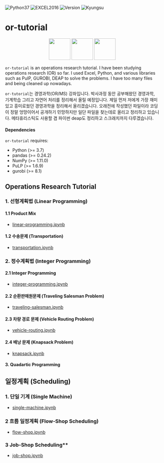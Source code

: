 <img alt="Python37" src="https://img.shields.io/badge/Python-3.7-blue.svg" /> <img alt="EXCEL2016" src="https://img.shields.io/badge/EXCEL-2016-seagreen.svg" /> <img alt="Version" src="https://img.shields.io/badge/Version-0.1b-yellow.svg" /> <img alt="Kyungsu" src="https://img.shields.io/badge/Created%20by-Kyungsu-orange.svg" />

# or-tutorial

<p align="center">
  <img height="70" src="https://upload.wikimedia.org/wikipedia/en/a/a7/COIN_OR_LOGO.png" />
  <img height="70" src="https://assets.gurobi.com/img/logos/logo.png" />
  <img height="70" src="https://repository-images.githubusercontent.com/20035587/2559bd00-9a75-11e9-9686-0697d18522cf" />
</p>

`or-tutorial` is an operations research tutorial. I have been studying operations research (OR) so far. I used Excel, Python, and various libraries such as PulP, GUROBI, DEAP to solve the problems. I have too many files and being cleaned up nowadays.

`or-tutorial`는 경영과학(OR/MS) 강좌입니다. 박사과정 동안 공부해왔던 경영과학, 기계학습 그리고 자연어 처리를 정리해서 올릴 예정입니다. 제일 먼저 저에게 가장 재미있고 흥미로웠던 경영과학을 정리해서 올리겠습니다. 오래전에 작성했던 파일이라 코딩이 정말 엉망이어서 공개하기 민망하지만 일단 파일을 찾는데로 올리고 정리하고 있습니다. 메타휴리스틱도 사용할 겸 파이썬 deap도 정리하고 스크래치까지 다루겠습니다.

#### Dependencies

`or-tutorial` requires:

* Python (>= 3.7)
* pandas (>= 0.24.2)
* NumPy (>= 1.11.0)
* PuLP (>= 1.6.9)
* gurobi (>= 8.1)

## Operations Research Tutorial

### 1. 선형계획법 (Linear Programming)

#### 1.1 Product Mix

* [linear-programming.ipynb](https://nbviewer.jupyter.org/github/unerue/or-tutorial/blob/master/examples/linear-programming.ipynb)

#### 1.2 수송문제 (Transportation)
* [transportation.ipynb](https://nbviewer.jupyter.org/github/unerue/or-tutorial/blob/master/examples/transportation.ipynb)


### 2. 정수계획법 (Integer Programming)

#### 2.1 Integer Programming

* [integer-programming.ipynb](https://nbviewer.jupyter.org/github/unerue/or-tutorial/blob/master/examples/integer-programming.ipynb)

#### 2.2 순환판매원문제 (Traveling Salesman Problem)

* [traveling-salesman.ipynb](https://nbviewer.jupyter.org/github/unerue/or-tutorial/blob/master/examples/traveling-salesman.ipynb)

#### 2.3 차량 경로 문제 (Vehicle Routing Problem)

* [vehicle-routing.ipynb](https://nbviewer.jupyter.org/github/unerue/or-tutorial/blob/master/examples/vehicle-routing.ipynb)

#### 2.4 배낭 문제 (Knapsack Problem)

* [knapsack.ipynb](https://nbviewer.jupyter.org/github/unerue/or-tutorial/blob/master/examples/knapsack.ipynb)

#### 3. Quadartic Programming

## 일정계획 (Scheduling)

### 1. 단일 기계 (Single Machine)

* [single-machine.ipynb]()

### 2 흐름 일정계획 (Flow-Shop Scheduling)

* [flow-shop.ipynb]()

### 3 Job-Shop Scheduling**

* [job-shop.ipynb](https://nbviewer.jupyter.org/github/unerue/or-tutorial/blob/master/scheduling/job-shop.ipynb)

